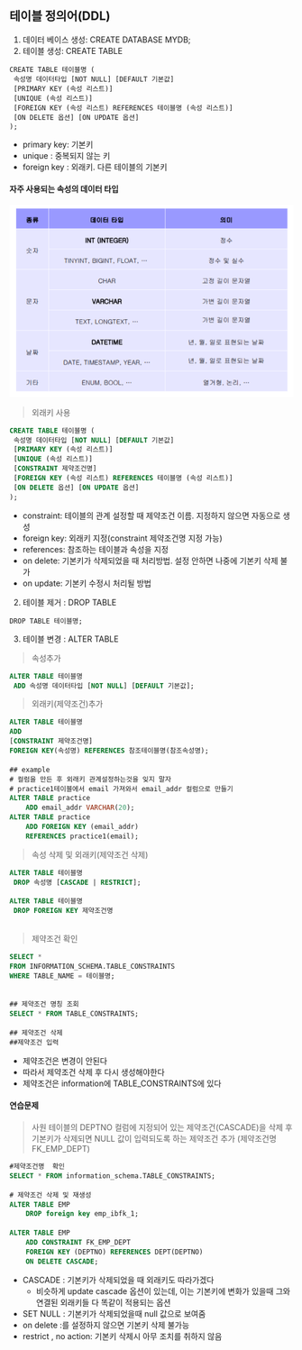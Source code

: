 ## 테이블 정의어(DDL)

1. 데이터 베이스 생성: CREATE DATABASE MYDB;
2. 테이블 생성: CREATE TABLE

```mysql
CREATE TABLE 테이블명 (
 속성명 데이터타입 [NOT NULL] [DEFAULT 기본값]
 [PRIMARY KEY (속성 리스트)]
 [UNIQUE (속성 리스트)]
 [FOREIGN KEY (속성 리스트) REFERENCES 테이블명 (속성 리스트)]
 [ON DELETE 옵션] [ON UPDATE 옵션]
);
```

- primary key: 기본키
- unique :  중복되지 않는 키
- foreign key : 외래키. 다른 테이블의 기본키

#### 자주 사용되는 속성의 데이터 타입

![image-20200120104710036](01_create_alt.assets/image-20200120104710036.png)

> 외래키 사용

```sql
CREATE TABLE 테이블명 (
 속성명 데이터타입 [NOT NULL] [DEFAULT 기본값]
 [PRIMARY KEY (속성 리스트)]
 [UNIQUE (속성 리스트)]
 [CONSTRAINT 제약조건명]
 [FOREIGN KEY (속성 리스트) REFERENCES 테이블명 (속성 리스트)]
 [ON DELETE 옵션] [ON UPDATE 옵션]
);
```

- constraint: 테이블의 관계 설정할 때 제약조건 이름. 지정하지 않으면 자동으로 생성
- foreign key: 외래키 지정(constraint 제약조건명 지정 가능)
- references: 참조하는 테이블과 속성을 지정
- on delete: 기본키가 삭제되었을 때 처리방법.  설정 안하면 나중에 기본키 삭제 불가
- on update: 기본키 수정시 처리될 방법



2. 테이블 제거 : DROP TABLE

```mariadb
DROP TABLE 테이블명;
```



3. 테이블 변경 : ALTER TABLE

> 속성추가

```sql
ALTER TABLE 테이블명
 ADD 속성명 데이터타입 [NOT NULL] [DEFAULT 기본값];

```

> 외래키(제약조건)추가

```SQL
ALTER TABLE 테이블명
ADD
[CONSTRAINT 제약조건명]
FOREIGN KEY(속성명) REFERENCES 참조테이블명(참조속성명);

## example
# 컬럼을 만든 후 외래키 관계설정하는것을 잊지 말자
# practice1테이블에서 email 가져와서 email_addr 컬럼으로 만들기
ALTER TABLE practice
	ADD email_addr VARCHAR(20);	
ALTER TABLE practice
	ADD FOREIGN KEY (email_addr)
	REFERENCES practice1(email);
```

> 속성 삭제 및 외래키(제약조건 삭제)

```SQL
ALTER TABLE 테이블명
 DROP 속성명 [CASCADE | RESTRICT];
 
ALTER TABLE 테이블명
 DROP FOREIGN KEY 제약조건명
 
```



> 제약조건 확인

```SQL
SELECT *
FROM INFORMATION_SCHEMA.TABLE_CONSTRAINTS
WHERE TABLE_NAME = 테이블명;


## 제약조건 명칭 조회
SELECT * FROM TABLE_CONSTRAINTS;

## 제약조건 삭제
##제약조건 입력
```

- 제약조건은 변경이 안된다
- 따라서 제약조건 삭제 후 다시 생성해야한다
- 제약조건은 information에 TABLE_CONSTRAINTS에 있다



#### 연습문제

>  사원 테이블의 DEPTNO 컬럼에 지정되어 있는 제약조건(CASCADE)을 삭제 후 기본키가 삭제되면 NULL 값이 입력되도록 하는 제약조건 추가 (제약조건명 FK_EMP_DEPT)

```SQL
#제약조건명  확인
SELECT * FROM information_schema.TABLE_CONSTRAINTS;

# 제약조건 삭제 및 재생성
ALTER TABLE EMP
	DROP foreign key emp_ibfk_1;
	
ALTER TABLE EMP
	ADD CONSTRAINT FK_EMP_DEPT
	FOREIGN KEY (DEPTNO) REFERENCES DEPT(DEPTNO)
	ON DELETE CASCADE;

```

- CASCADE : 기본키가 삭제되었을 때 외래키도 따라가겠다
  - 비슷하게 update cascade 옵션이 있는데, 이는 기본키에 변화가 있을때 그와 연결된 외래키들 다 똑같이 적용되는 옵션
- SET NULL : 기본키가 삭제되었을때 null 값으로 보여줌
- on delete :를 설정하지 않으면 기본키 삭제 불가능
- restrict , no action: 기본키 삭제시 아무 조치를 취하지 않음